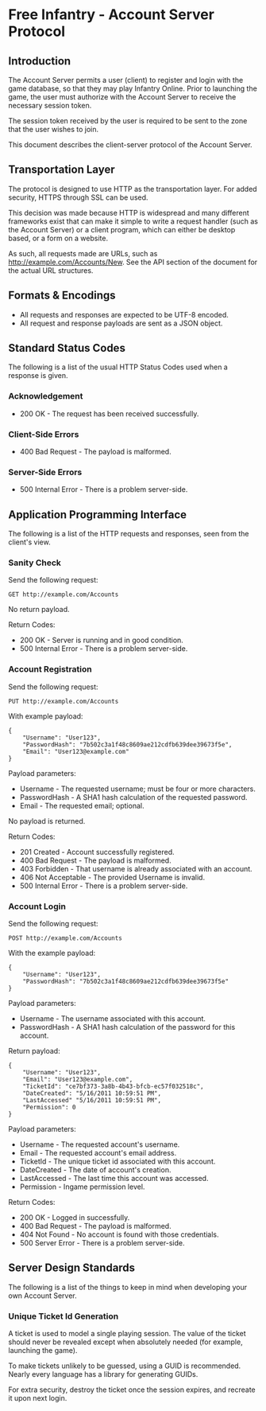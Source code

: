 ﻿Free Infantry - Account Server Protocol
=======================================


Introduction
------------

The Account Server permits a user (client) to register and login with the game database, 
so that they may play Infantry Online. Prior to launching the game, the user must
authorize with the Account Server to receive the necessary session token.

The session token received by the user is required to be sent to the zone that the user
wishes to join.

This document describes the client-server protocol of the Account Server.


Transportation Layer
--------------------

The protocol is designed to use HTTP as the transportation layer. For added security,
HTTPS through SSL can be used.

This decision was made because HTTP is widespread and many different frameworks exist that
can make it simple to write a request handler (such as the Account Server) or a client 
program, which can either be desktop based, or a form on a website.

As such, all requests made are URLs, such as http://example.com/Accounts/New. See the API
section of the document for the actual URL structures.


Formats & Encodings
-------------------

* All requests and responses are expected to be UTF-8 encoded.
* All request and response payloads are sent as a JSON object.


Standard Status Codes
---------------------

The following is a list of the usual HTTP Status Codes used when a response is given.

### Acknowledgement

* 200 OK      - The request has been received successfully.

### Client-Side Errors

* 400 Bad Request - The payload is malformed.

### Server-Side Errors

* 500 Internal Error - There is a problem server-side.


Application Programming Interface
---------------------------------

The following is a list of the HTTP requests and responses, seen from the client's view.

### Sanity Check

Send the following request:

    GET http://example.com/Accounts

No return payload.

Return Codes:

* 200 OK - Server is running and in good condition.
* 500 Internal Error - There is a problem server-side.


### Account Registration

Send the following request:

    PUT http://example.com/Accounts

With example payload:

    {
        "Username": "User123",
        "PasswordHash": "7b502c3a1f48c8609ae212cdfb639dee39673f5e",
        "Email": "User123@example.com"
    }

Payload parameters:

* Username - The requested username; must be four or more characters.
* PasswordHash - A SHA1 hash calculation of the requested password.
* Email - The requested email; optional.

No payload is returned.

Return Codes:

* 201 Created - Account successfully registered.
* 400 Bad Request - The payload is malformed.
* 403 Forbidden - That username is already associated with an account.
* 406 Not Acceptable - The provided Username is invalid.
* 500 Internal Error - There is a problem server-side.


### Account Login

Send the following request:

    POST http://example.com/Accounts
    
With the example payload:

    {
        "Username": "User123",
        "PasswordHash": "7b502c3a1f48c8609ae212cdfb639dee39673f5e"
    }

Payload parameters:

* Username - The username associated with this account.
* PasswordHash - A SHA1 hash calculation of the password for this account.

Return payload:

    {
        "Username": "User123",
        "Email": "User123@example.com",
        "TicketId": "ce7bf373-3a8b-4b43-bfcb-ec57f032518c",
        "DateCreated": "5/16/2011 10:59:51 PM",
        "LastAccessed" "5/16/2011 10:59:51 PM",
        "Permission": 0
    }

Payload parameters:

* Username - The requested account's username.
* Email - The requested account's email address.
* TicketId - The unique ticket id associated with this account.
* DateCreated - The date of account's creation.
* LastAccessed - The last time this account was accessed.
* Permission - Ingame permission level.

Return Codes:

* 200 OK - Logged in successfully.
* 400 Bad Request - The payload is malformed.
* 404 Not Found - No account is found with those credentials.
* 500 Server Error - There is a problem server-side.


Server Design Standards
-----------------------

The following is a list of the things to keep in mind when developing 
your own Account Server.

### Unique Ticket Id Generation

A ticket is used to model a single playing session. The value of the ticket
should never be revealed except when absolutely needed (for example, launching 
the game).

To make tickets unlikely to be guessed, using a GUID is recommended. Nearly 
every language has a library for generating GUIDs.

For extra security, destroy the ticket once the session expires, and recreate it
upon next login.
